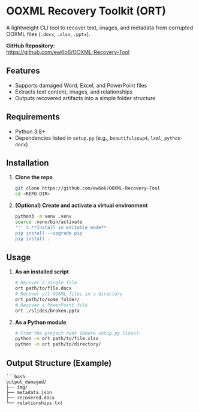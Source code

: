 # OOXML Recovery Toolkit (ORT)

A lightweight CLI tool to recover text, images, and metadata from corrupted OOXML files (`.docx`, `.xlsx`, `.pptx`).

**GitHub Repository:**  
https://github.com/ew6o6/OOXML-Recovery-Tool

## Features

- Supports damaged Word, Excel, and PowerPoint files
- Extracts text content, images, and relationships
- Outputs recovered artifacts into a simple folder structure

## Requirements

- Python 3.8+
- Dependencies listed in `setup.py` (e.g., `beautifulsoup4`, `lxml`, `python-docx`)

## Installation

1. **Clone the repo**
   ```bash
   git clone https://github.com/ew6o6/OOXML-Recovery-Tool
   cd <REPO-DIR>

2. **(Optional) Create and activate a virtual environment**
   ```bash
   python3 -m venv .venv
   source .venv/bin/activate
   ''' 3.**Install in editable mode**
   pip install --upgrade pip
   pip install .

## Usage

1. **As an installed script**
   ```bash
   # Recover a single file
   ort path/to/file.docx
   # Recover all OOXML files in a directory
   ort path/to/some_folder/
   # Recover a PowerPoint file
   ort ./slides/broken.pptx

2. **As a Python module**
   ```bash
   # From the project root (where setup.py lives):
   python -m ort path/to/file.xlsx
   python -m ort path/to/directory/

## Output Structure (Example)

    ```bash
    output_damaged/
    ├── img/
    ├── metadata.json
    ├── recovered.docx
    └── relationships.txt
